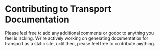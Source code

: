 # Contributing to Transport Documentation

Please feel free to add any additional comments or godoc to anything you feel is lacking. We're actively working on
generating documentation for transport as a static site, until then, please feel free to contribute anything.